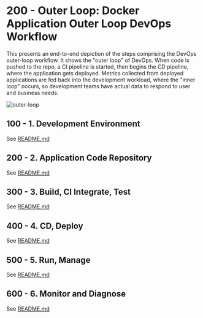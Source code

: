 # 200 - Outer Loop: Docker Application Outer Loop DevOps Workflow

This presents an end-to-end depiction of the steps comprising the DevOps outer-loop workflow. It shows the "outer loop" of DevOps. When code is pushed to the repo, a CI pipeline is started, then begins the CD pipeline, where the application gets deployed. Metrics collected from deployed applications are fed back into the development workload, where the "inner loop" occurs, so development teams have actual data to respond to user and business needs.

![outer-loop](https://github.com/agility-game/inner-outer-loop/assets/1499433/ea6376ab-cef6-468e-ae5e-74a5ff4bc4f8)

## 100 - 1. Development Environment

See [README.md](./100/README.md)

## 200 - 2. Application Code Repository

See [README.md](./200/README.md)

## 300 - 3. Build, CI Integrate, Test

See [README.md](./300/README.md)

## 400 - 4. CD, Deploy

See [README.md](./400/README.md)

## 500 - 5. Run, Manage

See [README.md](./500/README.md)

## 600 - 6. Monitor and Diagnose

See [README.md](./600/README.md)

